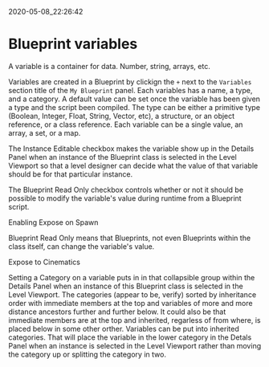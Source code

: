 2020-05-08_22:26:42

# Blueprint variables

A variable is a container for data.
Number, string, arrays, etc.


Variables are created in a Blueprint by clickign the `+` next to the `Variables` section title of the `My Blueprint` panel.
Each variables has a name, a type, and a category.
A default value can be set once the variable has been given a type and the script been compiled.
The type can be either a primitive type (Boolean, Integer, Float, String, Vector, etc), a structure, or an object reference, or a class reference.
Each variable can be a single value, an array, a set, or a map.

The Instance Editable checkbox makes the variable show up in the Details Panel when an instance of the Blueprint class is selected in the Level Viewport so that a level designer can decide what the value of that variable should be for that particular instance.

The Blueprint Read Only checkbox controls whether or not it should be possible to modify the variable's value during runtime from a Blueprint script.

Enabling Expose on Spawn <continue here>

Blueprint Read Only means that Blueprints, not even Blueprints within the class itself, can change the variable's value.

Expose to Cinematics <continue here>

Setting a Category on a variable puts in in that collapsible group within the Details Panel when an instance of this Blueprint class is selected in the Level Viewport.
The categories (appear to be, verify) sorted by inheritance order with immediate members at the top and variables of more and more distance ancestors further and further below. It could also be that immediate members are at the top and inherited, regarless of from where, is placed below in some other orther.
Variables can be put into inherited categories. That will place the variable in the lower category in the Detals Panel when an instance is selected in the Level Viewport rather than moving the category up or splitting the category in two.


